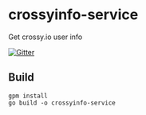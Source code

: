 # crossyinfo-service
Get crossy.io user info

[![Gitter](https://badges.gitter.im/crossyio/chat.svg)](https://gitter.im/crossyio/chat)

## Build

```shell
gpm install
go build -o crossyinfo-service
```
